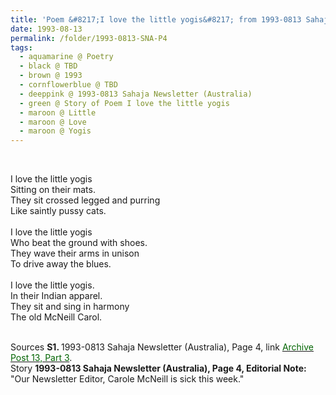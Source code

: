 ```yaml
---
title: 'Poem &#8217;I love the little yogis&#8217; from 1993-0813 Sahaja Newsletter (Australia), Page 4'
date: 1993-08-13
permalink: /folder/1993-0813-SNA-P4
tags:
  - aquamarine @ Poetry
  - black @ TBD
  - brown @ 1993
  - cornflowerblue @ TBD
  - deeppink @ 1993-0813 Sahaja Newsletter (Australia)
  - green @ Story of Poem I love the little yogis
  - maroon @ Little
  - maroon @ Love
  - maroon @ Yogis
---
```


<br>

<p>
I love the little yogis<br>
Sitting on their mats.<br>
They sit crossed legged and purring<br>
Like saintly pussy cats.<br>
<br>
I love the little yogis<br>
Who beat the ground with shoes.<br>
They wave their arms in unison<br>
To drive away the blues.<br>
<br>
I love the little yogis.<br>
In their Indian apparel.<br>
They sit and sing in harmony<br>
The old McNeill Carol.<br>
</p>

<br>

<wave-list>
<list-title color="DarkSeaGreen" width="40">Sources</list-title>
  <list-item color="BlanchedAlmond"  width="280"><b>S1. </b> 1993-0813 Sahaja Newsletter (Australia), Page 4, link <a href="https://seven-teams.github.io/archives/2023/0907"><font color="DarkGreen">Archive Post 13, Part 3</font></a>.</list-item>
</wave-list>

<br>

<wave-list>
<list-title color="DarkSeaGreen" width="25">Story</list-title>
  <list-item color="BlanchedAlmond"  width="280"><b>1993-0813 Sahaja Newsletter (Australia), Page 4, Editorial Note:</b> "Our Newsletter Editor, Carole McNeill is sick this week."</list-item>
</wave-list>
